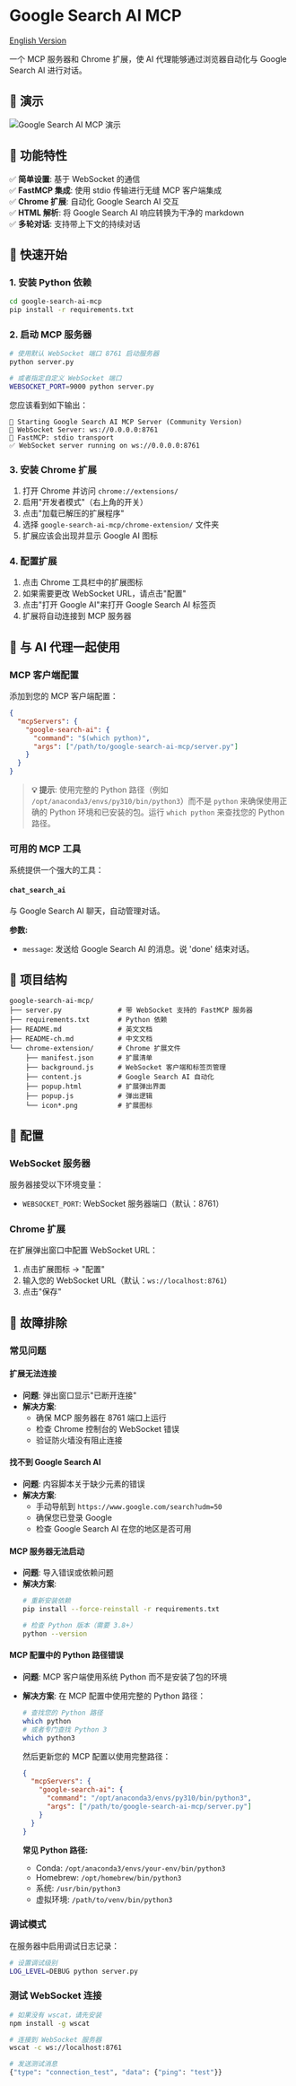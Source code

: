 # Google Search AI MCP

[English Version](README.md)

一个 MCP 服务器和 Chrome 扩展，使 AI 代理能够通过浏览器自动化与 Google Search AI 进行对话。

## 📸 演示

![Google Search AI MCP 演示](screenshots/cursor-google-search.gif)

## 🌟 功能特性

✅ **简单设置**: 基于 WebSocket 的通信  
✅ **FastMCP 集成**: 使用 stdio 传输进行无缝 MCP 客户端集成  
✅ **Chrome 扩展**: 自动化 Google Search AI 交互  
✅ **HTML 解析**: 将 Google Search AI 响应转换为干净的 markdown  
✅ **多轮对话**: 支持带上下文的持续对话  

## 🚀 快速开始

### 1. 安装 Python 依赖

```bash
cd google-search-ai-mcp
pip install -r requirements.txt
```

### 2. 启动 MCP 服务器

```bash
# 使用默认 WebSocket 端口 8761 启动服务器
python server.py

# 或者指定自定义 WebSocket 端口
WEBSOCKET_PORT=9000 python server.py
```

您应该看到如下输出：
```
🚀 Starting Google Search AI MCP Server (Community Version)
🔌 WebSocket Server: ws://0.0.0.0:8761
📡 FastMCP: stdio transport
✅ WebSocket server running on ws://0.0.0.0:8761
```

### 3. 安装 Chrome 扩展

1. 打开 Chrome 并访问 `chrome://extensions/`
2. 启用"开发者模式"（右上角的开关）
3. 点击"加载已解压的扩展程序"
4. 选择 `google-search-ai-mcp/chrome-extension/` 文件夹
5. 扩展应该会出现并显示 Google AI 图标

### 4. 配置扩展

1. 点击 Chrome 工具栏中的扩展图标
2. 如果需要更改 WebSocket URL，请点击"配置"
3. 点击"打开 Google AI"来打开 Google Search AI 标签页
4. 扩展将自动连接到 MCP 服务器

## 🧪 与 AI 代理一起使用

### MCP 客户端配置

添加到您的 MCP 客户端配置：

```json
{
  "mcpServers": {
    "google-search-ai": {
      "command": "$(which python)",
      "args": ["/path/to/google-search-ai-mcp/server.py"]
    }
  }
}
```

> **💡 提示**: 使用完整的 Python 路径（例如 `/opt/anaconda3/envs/py310/bin/python3`）而不是 `python` 来确保使用正确的 Python 环境和已安装的包。运行 `which python` 来查找您的 Python 路径。

### 可用的 MCP 工具

系统提供一个强大的工具：

#### `chat_search_ai`
与 Google Search AI 聊天，自动管理对话。

**参数:**
- `message`: 发送给 Google Search AI 的消息。说 'done' 结束对话。


## 📁 项目结构

```
google-search-ai-mcp/
├── server.py              # 带 WebSocket 支持的 FastMCP 服务器
├── requirements.txt       # Python 依赖
├── README.md              # 英文文档
├── README-ch.md           # 中文文档
└── chrome-extension/      # Chrome 扩展文件
    ├── manifest.json      # 扩展清单
    ├── background.js      # WebSocket 客户端和标签页管理
    ├── content.js         # Google Search AI 自动化
    ├── popup.html         # 扩展弹出界面
    ├── popup.js           # 弹出逻辑
    └── icon*.png          # 扩展图标
```

## 🔧 配置

### WebSocket 服务器

服务器接受以下环境变量：

- `WEBSOCKET_PORT`: WebSocket 服务器端口（默认：8761）

### Chrome 扩展

在扩展弹出窗口中配置 WebSocket URL：

1. 点击扩展图标 → "配置"
2. 输入您的 WebSocket URL（默认：`ws://localhost:8761`）
3. 点击"保存"

## 🐛 故障排除

### 常见问题

#### 扩展无法连接
- **问题**: 弹出窗口显示"已断开连接"
- **解决方案**: 
  - 确保 MCP 服务器在 8761 端口上运行
  - 检查 Chrome 控制台的 WebSocket 错误
  - 验证防火墙没有阻止连接

#### 找不到 Google Search AI
- **问题**: 内容脚本关于缺少元素的错误
- **解决方案**:
  - 手动导航到 `https://www.google.com/search?udm=50`
  - 确保您已登录 Google
  - 检查 Google Search AI 在您的地区是否可用

#### MCP 服务器无法启动
- **问题**: 导入错误或依赖问题
- **解决方案**:
  ```bash
  # 重新安装依赖
  pip install --force-reinstall -r requirements.txt
  
  # 检查 Python 版本（需要 3.8+）
  python --version
  ```

#### MCP 配置中的 Python 路径错误
- **问题**: MCP 客户端使用系统 Python 而不是安装了包的环境
- **解决方案**: 在 MCP 配置中使用完整的 Python 路径：
  ```bash
  # 查找您的 Python 路径
  which python
  # 或者专门查找 Python 3
  which python3
  ```
  
  然后更新您的 MCP 配置以使用完整路径：
  ```json
  {
    "mcpServers": {
      "google-search-ai": {
        "command": "/opt/anaconda3/envs/py310/bin/python3",
        "args": ["/path/to/google-search-ai-mcp/server.py"]
      }
    }
  }
  ```
  
  **常见 Python 路径:**
  - Conda: `/opt/anaconda3/envs/your-env/bin/python3`
  - Homebrew: `/opt/homebrew/bin/python3`
  - 系统: `/usr/bin/python3`
  - 虚拟环境: `/path/to/venv/bin/python3`

### 调试模式

在服务器中启用调试日志记录：

```bash
# 设置调试级别
LOG_LEVEL=DEBUG python server.py
```

### 测试 WebSocket 连接

```bash
# 如果没有 wscat，请先安装
npm install -g wscat

# 连接到 WebSocket 服务器
wscat -c ws://localhost:8761

# 发送测试消息
{"type": "connection_test", "data": {"ping": "test"}}
```
